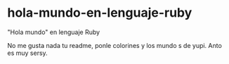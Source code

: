 # hola-mundo-en-lenguaje-ruby
"Hola mundo" en lenguaje Ruby


No me gusta nada tu readme, ponle colorines y los mundo s de yupi.
Anto es muy sersy.
